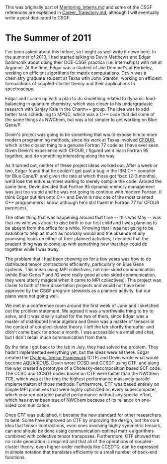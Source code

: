 This was originally part of [Mentoring_Interns.md](Mentoring_Interns.md) and some of the CSGF references are explained in [Career_Trajectory.md](Career_Trajectory.md), although I will eventually write a post dedicated to CSGF.

# The Summer of 2011

I've been asked about this before, so I might as well write it down here.  In the summer of 2010, I had started talking to Devin Matthews and Edgar Solomonik about doing their DOE-CSGF practica (i.e. internships) with me at Argonne.  At the time, Edgar was a student of Jim Demmel's at Berkeley, working on efficient algorithms for matrix computations.  Devin was a chemistry graduate student at Texas wtih John Stanton, working on efficient formulations of coupled-cluster theory and their applications to spectroscopy.

Edgar and I came up with a plan to do smoething related to dynamic load-balancing in quantum chemistry, which was closer to his undergraduate research with Sanjay Kale in the Charm++ group.  The idea was to add better task scheduling to MPQC, which was a C++ code that did some of the same things as NWChem, but was a lot simpler to get working on Blue Gene/P.

Devin's project was going to be something that would expose him to more modern programming methods, since his work at Texas involved [CFOUR](http://www.cfour.de/), which is the closest thing to a genuine Fortran 77 code as I have ever seen.  Given Devin's experience with CFOUR, I figured we'd learn Fortran 95 together, and do something interesting along the way.

As it turned out, neither of these project ideas worked out.  After a week or two, Edgar found that he couldn't get past a bug in the IBM C++ compiler for Blue Gene/P, and given the rate at which those got fixed (2-3 months), we'd lose the entire summer waiting to merely compile the code.  Around the same time, Devin decided that Fortran 95 dynamic memory management was just too stupid and he was not going to continue with modern Fortran.  (I think Edgar put him onto C++ and Devin is now one of the most talented C++ programmers I know, although he's still fluent in Fortran 77 for CFOUR purposes).

The other thing that was happening around that time -- this was May -- was that my wife was about to give birth to our first child and I was planning to be absent from the office for a while.  Knowing that I was not going to be available to help as much as normally would and the absence of any promising leads on either of their planned activities, I decided that the prudent thing was to come up with something new that they could do together while I was away.

The problem that I had been chewing on for a few years was how to do distributed tensor contractions efficiently, particularly on Blue Gene systems.  This mean using MPI collectives, not one-sided communication (while Blue Gene/P and /Q were really good at one-sided communication, they were utterly magical when it came to MPI collectives).  This project was closer to both of their dissertation projects and would not have been approved by the CSGF program stewards as a planned activity, but our plans were not going well.

We met in a conference room around the first week of June and I sketched out the problem statement.  We agreed it was a worthwhile thing to try to solve, and it was ideally suited for the two of them, since Edgar was a master of distributed linear algebra and Devin was a master of tensors in the context of coupled-cluster theory.  I left the lab shortly thereafter and didn't come back for about a month.  I was accessible via email and chat, but I don't recall much communication from them.

By the time I got back to the lab in July, they had solved the problem.  They hadn't implemented everything yet, but the ideas were all there.  Edgar created the [Cyclops Tensor Framework](https://solomon2.web.engr.illinois.edu/ctf/) (CTF) and Devin wrote what would become [AQUARIOUS](https://github.com/devinamatthews/aquarius).  Devin wrote CCSD and CCSDT using CTF, and along the way created a prototype of a Cholesky-decomposition based SCF code.  The CCSD and CCSDT codes based on CTF were faster than the NWChem TCE, which was at the time the highest performance massively parallel implementaiton of those methods.  Furthermore, CTF was based entirely on simple MPI primitives that were highly optimized on every supercomputer, which ensured portable parallel performance without any special effort, which has never been true of NWChem because of its reliance on one-sided communication.

Once CTF was published, it became the new standard for other researchers to beat.  Some have improved on CTF by improving the design, but the core idea that tensor contractions, even ones involving highly symmetric tensors, can and should be done using communication-optimal matrix algorithms combined with collective tensor transposes.  Furthermore, CTF showed that no code generation is required and that all of the operations of coupled-cluster theory, even higher-order methods like CCSDTQ, can be expressed in simple notation that translates efficiently to a small number of back-end functions.
